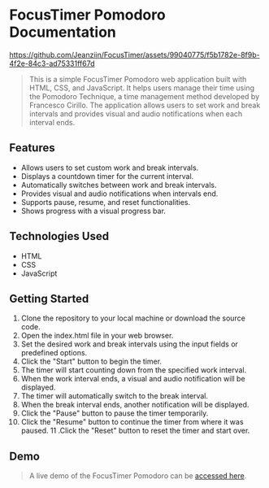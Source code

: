# FocusTimer Pomodoro Documentation

https://github.com/Jeanziin/FocusTimer/assets/99040775/f5b1782e-8f9b-4f2e-84c3-ad75331ff67d

> This is a simple FocusTimer Pomodoro web application built with HTML, CSS, and JavaScript. It helps users manage their time using the Pomodoro Technique, a time management method developed by Francesco Cirillo. The application allows users to set work and break intervals and provides visual and audio notifications when each interval ends.

## Features
* Allows users to set custom work and break intervals.
* Displays a countdown timer for the current interval.
* Automatically switches between work and break intervals.
* Provides visual and audio notifications when intervals end.
* Supports pause, resume, and reset functionalities.
* Shows progress with a visual progress bar.

## Technologies Used

* HTML
* CSS
* JavaScript

## Getting Started

1. Clone the repository to your local machine or download the source code.
2. Open the index.html file in your web browser.
3. Set the desired work and break intervals using the input fields or predefined options.
4. Click the "Start" button to begin the timer.
5. The timer will start counting down from the specified work interval.
6. When the work interval ends, a visual and audio notification will be displayed.
7. The timer will automatically switch to the break interval.
8. When the break interval ends, another notification will be displayed.
9. Click the "Pause" button to pause the timer temporarily.
10. Click the "Resume" button to continue the timer from where it was paused.
11 .Click the "Reset" button to reset the timer and start over.

## Demo
> A live demo of the FocusTimer Pomodoro  can be [accessed here](https://cool-pasca-db315d.netlify.app).
